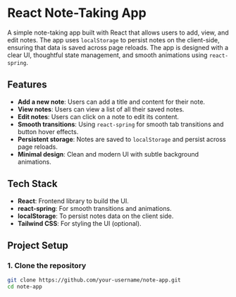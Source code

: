 # React Note-Taking App

A simple note-taking app built with React that allows users to add, view, and edit notes. The app uses `localStorage` to persist notes on the client-side, ensuring that data is saved across page reloads. The app is designed with a clear UI, thoughtful state management, and smooth animations using `react-spring`.

## Features

- **Add a new note**: Users can add a title and content for their note.
- **View notes**: Users can view a list of all their saved notes.
- **Edit notes**: Users can click on a note to edit its content.
- **Smooth transitions**: Using `react-spring` for smooth tab transitions and button hover effects.
- **Persistent storage**: Notes are saved to `localStorage` and persist across page reloads.
- **Minimal design**: Clean and modern UI with subtle background animations.

## Tech Stack

- **React**: Frontend library to build the UI.
- **react-spring**: For smooth transitions and animations.
- **localStorage**: To persist notes data on the client side.
- **Tailwind CSS**: For styling the UI (optional).

## Project Setup

### 1. Clone the repository

```bash
git clone https://github.com/your-username/note-app.git
cd note-app
```
